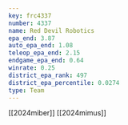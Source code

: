 ```yaml
---
key: frc4337
number: 4337
name: Red Devil Robotics
epa_end: 3.87
auto_epa_end: 1.08
teleop_epa_end: 2.15
endgame_epa_end: 0.64
winrate: 0.25
district_epa_rank: 497
district_epa_percentile: 0.0274
type: Team
---
```

[[2024miber]]
[[2024mimus]]
